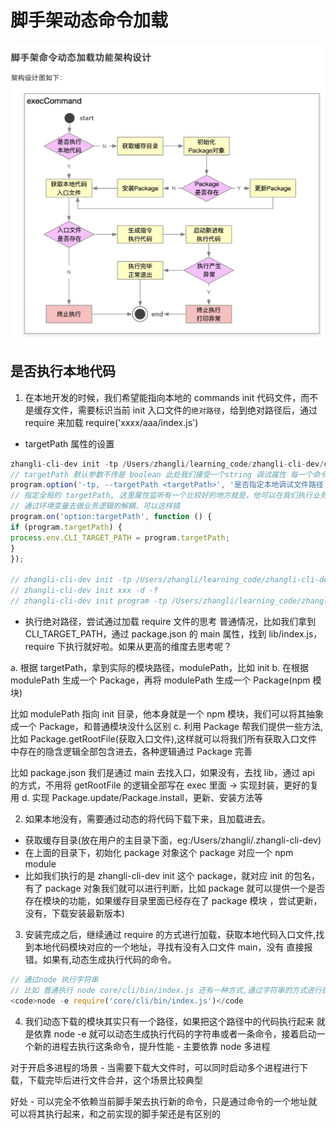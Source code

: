 # 脚手架动态命令加载

![脚手架命令动态加载功能架构设计](/images/脚手架命令动态加载功能架构设计%20.png)

## 是否执行本地代码

1.  在本地开发的时候，我们希望能指向本地的 commands init 代码文件，而不是缓存文件，需要标识当前 init 入口文件的<code>绝对路径</code>，给到绝对路径后，通过 require 来加载 require('xxxx/aaa/index.js')

- targetPath 属性的设置

```js
zhangli-cli-dev init -tp /Users/zhangli/learning_code/zhangli-cli-dev/commands/init -d
// targetPath 默认参数不传是 boolean 此处我们接受一个string 调试属性 每一个命令基本都可以指到本地去
program.option('-tp, --targetPath <targetPath>', '是否指定本地调试文件路径', '');
// 指定全局的 targetPath, 这里属性监听有一个比较好的地方就是，他可以在我们执行业务逻辑之前去执行
// 通过环境变量去做业务逻辑的解耦，可以这样搞
program.on('option:targetPath', function () {
if (program.targetPath) {
process.env.CLI_TARGET_PATH = program.targetPath;
}
});

// zhangli-cli-dev init -tp /Users/zhangli/learning_code/zhangli-cli-dev/commands/init -d
// zhangli-cli-dev init xxx -d -f
// zhangli-cli-dev init program -tp /Users/zhangli/learning_code/zhangli-cli-dev/commands/init -d -f

```

- 执行绝对路径，尝试通过加载 require 文件的思考
  普通情况，比如我们拿到 CLI_TARGET_PATH，通过 package.json 的 main 属性，找到 lib/index.js，require 下执行就好啦。如果从更高的维度去思考呢？

a. 根据 targetPath，拿到实际的模块路径，modulePath，比如 init
b. 在根据 modulePath 生成一个 Package，再将 modulePath 生成一个 Package(npm 模块)

比如 modulePath 指向 init 目录，他本身就是一个 npm 模块，我们可以将其抽象成一个 Package，和普通模块没什么区别
c. 利用 Package 帮我们提供一些方法,比如 Package.getRootFile(获取入口文件),这样就可以将我们所有获取入口文件中存在的隐含逻辑全部包含进去，各种逻辑通过 Package 完善

比如 package.json 我们是通过 main 去找入口，如果没有，去找 lib，通过 api 的方式，不用将 getRootFile 的逻辑全部写在 exec 里面 -> 实现封装，更好的复用
d. 实现 Package.update/Package.install，更新、安装方法等

2.  如果本地没有，需要通过动态的将代码下载下来，且加载进去。

- 获取缓存目录(放在用户的主目录下面，eg:/Users/zhangli/.zhangli-cli-dev)
- 在上面的目录下，初始化 package 对象这个 package 对应一个 npm module
- 比如我们执行的是 zhangli-cli-dev init 这个 package，就对应 init 的包名，有了 package 对象我们就可以进行判断，比如 package 就可以提供一个是否存在模块的功能，如果缓存目录里面已经存在了 package 模块 ，尝试更新，没有，下载安装最新版本)

3.  安装完成之后，继续通过 require 的方式进行加载，获取本地代码入口文件,找到本地代码模块对应的一个地址，寻找有没有入口文件 main，没有 直接报错。如果有,动态生成执行代码的命令。

```js
// 通过node 执行字符串
// 比如 普通执行 node core/cli/bin/index.js 还有一种方式,通过字符串的方式进行执行
<code>node -e require('core/cli/bin/index.js')</code
```

4. 我们动态下载的模块其实只有一个路径，如果把这个路径中的代码执行起来 就是依靠 node -e 就可以动态生成执行代码的字符串或者一条命令，接着启动一个新的进程去执行这条命令，提升性能 - 主要依靠 node 多进程

对于开启多进程的场景 - 当需要下载大文件时，可以同时启动多个进程进行下载，下载完毕后进行文件合并，这个场景比较典型

好处 - 可以完全不依赖当前脚手架去执行新的命令，只是通过命令的一个地址就可以将其执行起来，和之前实现的脚手架还是有区别的



